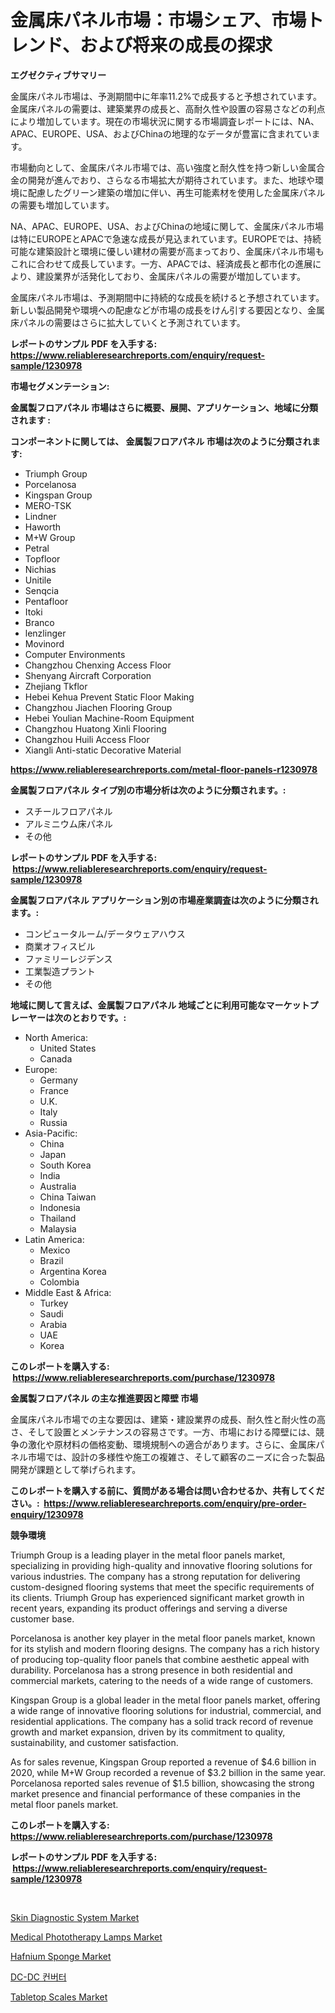 <p><h1>金属床パネル市場：市場シェア、市場トレンド、および将来の成長の探求</h1></p><p><strong>エグゼクティブサマリー</strong></p>
<p><p>金属床パネル市場は、予測期間中に年率11.2%で成長すると予想されています。金属床パネルの需要は、建築業界の成長と、高耐久性や設置の容易さなどの利点により増加しています。現在の市場状況に関する市場調査レポートには、NA、APAC、EUROPE、USA、およびChinaの地理的なデータが豊富に含まれています。</p><p>市場動向として、金属床パネル市場では、高い強度と耐久性を持つ新しい金属合金の開発が進んでおり、さらなる市場拡大が期待されています。また、地球や環境に配慮したグリーン建築の増加に伴い、再生可能素材を使用した金属床パネルの需要も増加しています。</p><p>NA、APAC、EUROPE、USA、およびChinaの地域に関して、金属床パネル市場は特にEUROPEとAPACで急速な成長が見込まれています。EUROPEでは、持続可能な建築設計と環境に優しい建材の需要が高まっており、金属床パネル市場もこれに合わせて成長しています。一方、APACでは、経済成長と都市化の進展により、建設業界が活発化しており、金属床パネルの需要が増加しています。</p><p>金属床パネル市場は、予測期間中に持続的な成長を続けると予想されています。新しい製品開発や環境への配慮などが市場の成長をけん引する要因となり、金属床パネルの需要はさらに拡大していくと予測されています。</p></p>
<p><strong>レポートのサンプル PDF を入手する: <a href="https://www.reliableresearchreports.com/enquiry/request-sample/1230978">https://www.reliableresearchreports.com/enquiry/request-sample/1230978</a></strong></p>
<p><strong>市場セグメンテーション:</strong></p>
<p><strong> 金属製フロアパネル 市場はさらに概要、展開、アプリケーション、地域に分類されます :</strong></p>
<p><strong>コンポーネントに関しては、 金属製フロアパネル 市場は次のように分類されます: &nbsp;</strong></p>
<p><ul><li>Triumph Group</li><li>Porcelanosa</li><li>Kingspan Group</li><li>MERO-TSK</li><li>Lindner</li><li>Haworth</li><li>M+W Group</li><li>Petral</li><li>Topfloor</li><li>Nichias</li><li>Unitile</li><li>Senqcia</li><li>Pentafloor</li><li>Itoki</li><li>Branco</li><li>lenzlinger</li><li>Movinord</li><li>Computer Environments</li><li>Changzhou Chenxing Access Floor</li><li>Shenyang Aircraft Corporation</li><li>Zhejiang Tkflor</li><li>Hebei Kehua Prevent Static Floor Making</li><li>Changzhou Jiachen Flooring Group</li><li>Hebei Youlian Machine-Room Equipment</li><li>Changzhou Huatong Xinli Flooring</li><li>Changzhou Huili Access Floor</li><li>Xiangli Anti-static Decorative Material</li></ul></p>
<p><strong><a href="https://www.reliableresearchreports.com/metal-floor-panels-r1230978">https://www.reliableresearchreports.com/metal-floor-panels-r1230978</a></strong></p>
<p><strong> 金属製フロアパネル タイプ別の市場分析は次のように分類されます。:</strong></p>
<p><ul><li>スチールフロアパネル</li><li>アルミニウム床パネル</li><li>その他</li></ul></p>
<p><strong>レポートのサンプル PDF を入手する: &nbsp;<a href="https://www.reliableresearchreports.com/enquiry/request-sample/1230978">https://www.reliableresearchreports.com/enquiry/request-sample/1230978</a></strong></p>
<p><strong> 金属製フロアパネル アプリケーション別の市場産業調査は次のように分類されます。:</strong></p>
<p><ul><li>コンピュータルーム/データウェアハウス</li><li>商業オフィスビル</li><li>ファミリーレジデンス</li><li>工業製造プラント</li><li>その他</li></ul></p>
<p><strong>地域に関して言えば、金属製フロアパネル 地域ごとに利用可能なマーケットプレーヤーは次のとおりです。:</strong></p>
<p><ul>
    <li>
        North America:
        <ul>
            <li>United States</li>
            <li>Canada</li>
        </ul>
    </li>
    <li>
        Europe:
        <ul>
            <li>Germany</li>
            <li>France</li>
            <li>U.K.</li>
            <li>Italy</li>
            <li>Russia</li>
        </ul>
    </li>
    <li>
        Asia-Pacific:
        <ul>
            <li>China</li>
            <li>Japan</li>
            <li>South Korea</li>
            <li>India</li>
            <li>Australia</li>
            <li>China Taiwan</li>
            <li>Indonesia</li>
            <li>Thailand</li>
            <li>Malaysia</li>
        </ul>
    </li>
    <li>
        Latin America:
        <ul>
            <li>Mexico</li>
            <li>Brazil</li>
            <li>Argentina Korea</li>
            <li>Colombia</li>
        </ul>
    </li>
    <li>
        Middle East & Africa:
        <ul>
            <li>Turkey</li>
            <li>Saudi</li>
            <li>Arabia</li>
            <li>UAE</li>
            <li>Korea</li>
        </ul>
    </li>
    </ul></p>
<p><strong>このレポートを購入する: &nbsp;<a href="https://www.reliableresearchreports.com/purchase/1230978">https://www.reliableresearchreports.com/purchase/1230978</a></strong></p>
<p><strong>金属製フロアパネル の主な推進要因と障壁 市場</strong></p>
<p><p>金属床パネル市場での主な要因は、建築・建設業界の成長、耐久性と耐火性の高さ、そして設置とメンテナンスの容易さです。一方、市場における障壁には、競争の激化や原材料の価格変動、環境規制への適合があります。さらに、金属床パネル市場では、設計の多様性や施工の複雑さ、そして顧客のニーズに合った製品開発が課題として挙げられます。</p></p>
<p><strong>このレポートを購入する前に、質問がある場合は問い合わせるか、共有してください。:&nbsp; <a href="https://www.reliableresearchreports.com/enquiry/pre-order-enquiry/1230978">https://www.reliableresearchreports.com/enquiry/pre-order-enquiry/1230978</a></strong></p>
<p><strong>競争環境</strong></p>
<p><p>Triumph Group is a leading player in the metal floor panels market, specializing in providing high-quality and innovative flooring solutions for various industries. The company has a strong reputation for delivering custom-designed flooring systems that meet the specific requirements of its clients. Triumph Group has experienced significant market growth in recent years, expanding its product offerings and serving a diverse customer base.</p><p>Porcelanosa is another key player in the metal floor panels market, known for its stylish and modern flooring designs. The company has a rich history of producing top-quality floor panels that combine aesthetic appeal with durability. Porcelanosa has a strong presence in both residential and commercial markets, catering to the needs of a wide range of customers.</p><p>Kingspan Group is a global leader in the metal floor panels market, offering a wide range of innovative flooring solutions for industrial, commercial, and residential applications. The company has a solid track record of revenue growth and market expansion, driven by its commitment to quality, sustainability, and customer satisfaction.</p><p>As for sales revenue, Kingspan Group reported a revenue of $4.6 billion in 2020, while M+W Group recorded a revenue of $3.2 billion in the same year. Porcelanosa reported sales revenue of $1.5 billion, showcasing the strong market presence and financial performance of these companies in the metal floor panels market.</p></p>
<p><strong>このレポートを購入する: &nbsp; <a href="https://www.reliableresearchreports.com/purchase/1230978">https://www.reliableresearchreports.com/purchase/1230978</a></strong></p>
<p><strong>レポートのサンプル PDF を入手する: &nbsp;<a href="https://www.reliableresearchreports.com/enquiry/request-sample/1230978">https://www.reliableresearchreports.com/enquiry/request-sample/1230978</a></strong><strong></strong></p>
<p>&nbsp;</p>
<p><p><a href="https://github.com/angelajermaine/Market-Research-Report-List-2/blob/main/skin-diagnostic-system-market.md">Skin Diagnostic System Market</a></p><p><a href="https://github.com/provorikovar/Market-Research-Report-List-4/blob/main/medical-phototherapy-lamps-market.md">Medical Phototherapy Lamps Market</a></p><p><a href="https://issuu.com/reportprime-2/docs/hafnium-sponge-market-size-2030.pptx">Hafnium Sponge Market</a></p><p><a href="https://github.com/vsr06p4p49/Market-Research-Report-List-1/blob/main/465496322170.md">DC-DC 컨버터</a></p><p><a href="https://view.publitas.com/reportprime-1/tabletop-scales-market-share-evolution-and-market-growth-trends-2024-2031/">Tabletop Scales Market</a></p></p>